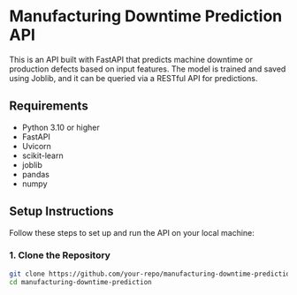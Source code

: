 # Manufacturing Downtime Prediction API

This is an API built with FastAPI that predicts machine downtime or production defects based on input features. The model is trained and saved using Joblib, and it can be queried via a RESTful API for predictions.

## Requirements

- Python 3.10 or higher
- FastAPI
- Uvicorn
- scikit-learn
- joblib
- pandas
- numpy

## Setup Instructions

Follow these steps to set up and run the API on your local machine:

### 1. Clone the Repository

```bash
git clone https://github.com/your-repo/manufacturing-downtime-prediction.git
cd manufacturing-downtime-prediction
